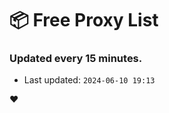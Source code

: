 # :package: Free Proxy List
### Updated every 15 minutes.

- Last updated: `2024-06-10 19:13`

:heart:
